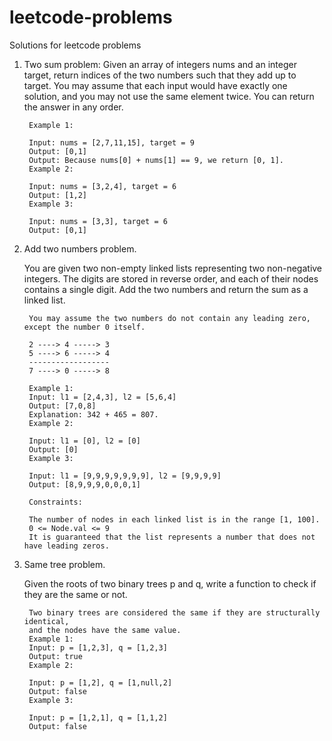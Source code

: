 # leetcode-problems
Solutions for leetcode problems

1. Two sum problem:
   Given an array of integers nums and an integer target, return indices of the two numbers such that they add up to target.
   You may assume that each input would have exactly one solution, and you may not use the same element twice.
   You can return the answer in any order.

        Example 1:
                
        Input: nums = [2,7,11,15], target = 9
        Output: [0,1]
        Output: Because nums[0] + nums[1] == 9, we return [0, 1].
        Example 2:
                
        Input: nums = [3,2,4], target = 6
        Output: [1,2]
        Example 3:
                
        Input: nums = [3,3], target = 6
        Output: [0,1]

2. Add two numbers problem.

      You are given two non-empty linked lists representing two non-negative integers.
   The digits are stored in reverse order, and each of their nodes contains a single digit.
   Add the two numbers and return the sum as a linked list.

        You may assume the two numbers do not contain any leading zero, except the number 0 itself.
                
        2 ----> 4 -----> 3
        5 ----> 6 -----> 4
        ------------------
        7 ----> 0 -----> 8        
        
        Example 1:
        Input: l1 = [2,4,3], l2 = [5,6,4]
        Output: [7,0,8]
        Explanation: 342 + 465 = 807.
        Example 2:
                
        Input: l1 = [0], l2 = [0]
        Output: [0]
        Example 3:
                
        Input: l1 = [9,9,9,9,9,9,9], l2 = [9,9,9,9]
        Output: [8,9,9,9,0,0,0,1]
                
        Constraints:
                
        The number of nodes in each linked list is in the range [1, 100].
        0 <= Node.val <= 9
        It is guaranteed that the list represents a number that does not have leading zeros.

3. Same tree problem.

   Given the roots of two binary trees p and q, write a function
   to check if they are the same or not.

        Two binary trees are considered the same if they are structurally identical,
        and the nodes have the same value.
        Example 1:
        Input: p = [1,2,3], q = [1,2,3]
        Output: true
        Example 2:

        Input: p = [1,2], q = [1,null,2]
        Output: false
        Example 3:
                
        Input: p = [1,2,1], q = [1,1,2]
        Output: false